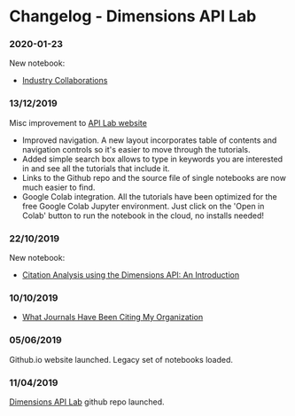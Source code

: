 # Changelog - Dimensions API Lab 



### 2020-01-23

New notebook:
* [Industry Collaborations](https://digital-science.github.io/dimensions-api-lab/cookbooks/8-organizations/2-Industry-Collaboration.html)


### 13/12/2019

Misc improvement to [API Lab website](https://digital-science.github.io/dimensions-api-lab/)

* Improved navigation. A new layout incorporates table of contents and navigation controls so it's easier to move through the tutorials.
* Added simple search box allows to type in keywords you are interested in and see all the tutorials that include it.
* Links to the Github repo and the source file of single notebooks are now much easier to find.
* Google Colab integration. All the tutorials have been optimized for the free Google Colab Jupyter environment. Just click on the 'Open in Colab' button to run the notebook in the cloud, no installs needed!


### 22/10/2019

New notebook:
* [Citation Analysis using the Dimensions API: An Introduction](https://digital-science.github.io/dimensions-api-lab/cookbooks/2-publications/Citation-Analysis.html)


### 10/10/2019

* [What Journals Have Been Citing My Organization](https://digital-science.github.io/dimensions-api-lab/cookbooks/2-publications/Which-Are-the-Journals-Citing-My-Organization.html)


### 05/06/2019

Github.io website launched. Legacy set of notebooks loaded.


### 11/04/2019

[Dimensions API Lab](https://github.com/digital-science/dimensions-api-lab/) github repo launched. 